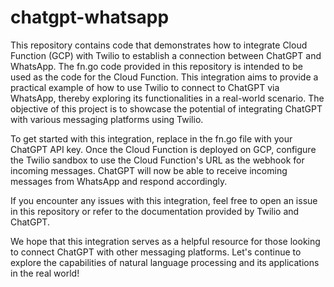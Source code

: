 # chatgpt-whatsapp
This repository contains code that demonstrates how to integrate Cloud Function (GCP) with Twilio to establish a connection between ChatGPT and WhatsApp. The fn.go code provided in this repository is intended to be used as the code for the Cloud Function. This integration aims to provide a practical example of how to use Twilio to connect to ChatGPT via WhatsApp, thereby exploring its functionalities in a real-world scenario. The objective of this project is to showcase the potential of integrating ChatGPT with various messaging platforms using Twilio.

To get started with this integration, replace <API KEY> in the fn.go file with your ChatGPT API key. Once the Cloud Function is deployed on GCP, configure the Twilio sandbox to use the Cloud Function's URL as the webhook for incoming messages. ChatGPT will now be able to receive incoming messages from WhatsApp and respond accordingly.

If you encounter any issues with this integration, feel free to open an issue in this repository or refer to the documentation provided by Twilio and ChatGPT.

We hope that this integration serves as a helpful resource for those looking to connect ChatGPT with other messaging platforms. Let's continue to explore the capabilities of natural language processing and its applications in the real world!
